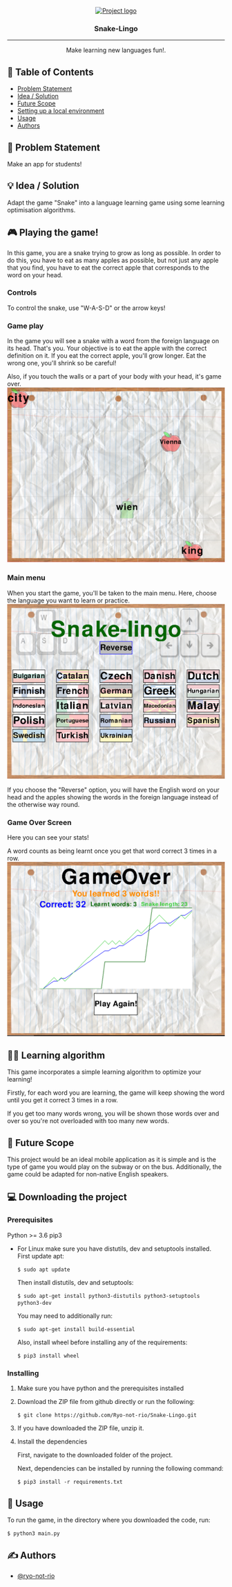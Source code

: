 <p align="center">
  <a href="" rel="noopener">
 <img src="https://i.imgur.com/AZ2iWek.png" alt="Project logo"></a>
</p>
<h3 align="center">Snake-Lingo</h3>

<div align="center">

</div>

---

<p align="center"> Make learning new languages fun!.
    <br> 
</p>

## 📝 Table of Contents

- [Problem Statement](#problem_statement)
- [Idea / Solution](#idea)
- [Future Scope](#future_scope)
- [Setting up a local environment](#getting_started)
- [Usage](#usage)
- [Authors](#authors)

## 🧐 Problem Statement <a name = "problem_statement"></a>

Make an app for students!

## 💡 Idea / Solution <a name = "idea"></a>

Adapt the game "Snake" into a language learning game using some learning optimisation algorithms.

## 🎮 Playing the game!
In this game, you are a snake trying to grow as long as possible. In order to do this,
you have to eat as many apples as possible, but not just any apple that you find,
you have to eat the correct apple that corresponds to the word on your head.

### Controls
To control the snake, use "W-A-S-D" or the arrow keys!

### Game play
In the game you will see a snake with a word from the foreign language on its head. That's you.
Your objective is to eat the apple with the correct definition on it.
If you eat the correct apple, you'll grow longer. Eat the wrong one, you'll shrink so be careful!

Also, if you touch the walls or a part of your body with your head, it's game over.
<img src="/images/game.PNG">

### Main menu
When you start the game, you'll be taken to the main menu.
Here, choose the language you want to learn or practice.
<img src="/images/menu.PNG">

If you choose the "Reverse" option, you will have the English word on your head and the apples showing 
the words in the foreign language instead of the otherwise way round.

### Game Over Screen
Here you can see your stats!

A word counts as being learnt once you get that word correct 3 times in a row.
<img src="/images/gameover.PNG">


## 👨‍💻 Learning algorithm
This game incorporates a simple learning algorithm to optimize your learning!

Firstly, for each word you are learning, the game will keep showing the word until
you get it correct 3 times in a row.

If you get too many words wrong, you will be shown those words over and over so you're
not overloaded with too many new words.


## 🚀 Future Scope <a name = "future_scope"></a>
This project would be an ideal mobile application as it is simple and is the type of game you would
play on the subway or on the bus.
Additionally, the game could be adapted for non-native English speakers.

## 💻 Downloading the project <a name = "getting_started"></a>

### Prerequisites
Python >= 3.6
pip3

* For Linux make sure you have distutils, dev and setuptools installed.
    First update apt:
    ```
    $ sudo apt update
    ```
    Then install distutils, dev and setuptools:
    ```
    $ sudo apt-get install python3-distutils python3-setuptools python3-dev
    ```
    You may need to additionally run:
    ```
    $ sudo apt-get install build-essential
    ```
    Also, install wheel before installing any of the requirements:
    ```
    $ pip3 install wheel
    ```

### Installing
1. Make sure you have python and the prerequisites installed

2. Download the ZIP file from github directly or run the following:

    ```
    $ git clone https://github.com/Ryo-not-rio/Snake-Lingo.git
    ```

3. If you have downloaded the ZIP file, unzip it.

4. Install the dependencies

    First, navigate to the downloaded folder of the project.

    Next, dependencies can be installed by running the following command:
    ```
    $ pip3 install -r requirements.txt
    ```

## 🎈 Usage <a name="usage"></a>
To run the game, in the directory where you downloaded the code,
run:
```
$ python3 main.py
```

## ✍️ Authors <a name = "authors"></a>

- [@ryo-not-rio](https://github.com/ryo-not-rio)
